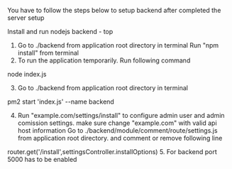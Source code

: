 You have to  follow the steps below to setup backend after completed the server setup

Install and run nodejs backend - top

1. Go to ./backend from application root directory in terminal
Run "npm install" from terminal
2. To run the application temporarily. Run following command

node index.js

3. Go to ./backend from application root directory in terminal

pm2 start 'index.js' --name backend

4. Run "example.com/settings/install" to configure admin user and admin comission settings. make sure change "example.com" with valid api host information
Go to ./backend/module/comment/route/settings.js from application root directory. and comment or remove following line

router.get('/install',settingsController.installOptions)
5. For backend port 5000 has to be enabled
